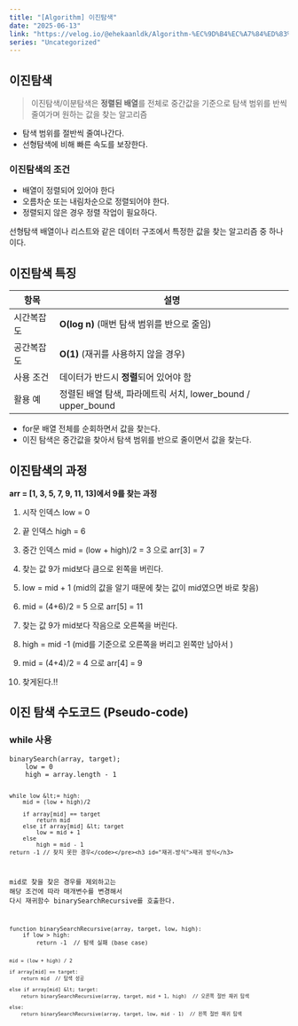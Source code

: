 ```yaml
---
title: "[Algorithm] 이진탐색"
date: "2025-06-13"
link: "https://velog.io/@ehekaanldk/Algorithm-%EC%9D%B4%EC%A7%84%ED%83%90%EC%83%89"
series: "Uncategorized"
---
```


<h2 id="이진탐색">이진탐색</h2>
<blockquote>
<p>이진탐색/이분탐색은 <strong>정렬된 배열</strong>를 전체로 중간값을 기준으로 탐색 범위를 반씩 줄여가며 원하는 값을 찾는 알고리즘</p>
</blockquote>
<ul>
<li>탐색 범위를 절반씩 줄여나간다. </li>
<li>선형탐색에 비해 빠른 속도를 보장한다. </li>
</ul>
<h3 id="이진탐색의-조건">이진탐색의 조건</h3>
<ul>
<li>배열이 정렬되어 있어야 한다</li>
<li>오름차순 또는 내림차순으로 정렬되어야 한다.</li>
<li>정렬되지 않은 경우 정렬 작업이 필요하다.</li>
</ul>
<p>선형탐색
배열이나 리스트와 같은 데이터 구조에서 특정한 값을 찾는 알고리즘 중 하나이다.</p>
<h2 id="이진탐색-특징">이진탐색 특징</h2>
<table>
<thead>
<tr>
<th>항목</th>
<th>설명</th>
</tr>
</thead>
<tbody><tr>
<td>시간복잡도</td>
<td><strong>O(log n)</strong> (매번 탐색 범위를 반으로 줄임)</td>
</tr>
<tr>
<td>공간복잡도</td>
<td><strong>O(1)</strong> (재귀를 사용하지 않을 경우)</td>
</tr>
<tr>
<td>사용 조건</td>
<td>데이터가 반드시 <strong>정렬</strong>되어 있어야 함</td>
</tr>
<tr>
<td>활용 예</td>
<td>정렬된 배열 탐색, 파라메트릭 서치, lower_bound / upper_bound</td>
</tr>
</tbody></table>
<ul>
<li>for문 배열 전체를 순회하면서 값을 찾는다. </li>
<li>이진 탐색은 중간값을 찾아서 탐색 범위를 반으로 줄이면서 값을 찾는다. </li>
</ul>
<h2 id="이진탐색의-과정">이진탐색의 과정</h2>
<p><strong>arr = [1, 3, 5, 7, 9, 11, 13]에서 9를 찾는 과정</strong></p>
<ol>
<li><p>시작 인덱스 low = 0</p>
</li>
<li><p>끝 인덱스 high = 6</p>
</li>
<li><p>중간 인덱스 mid = (low + high)/2 = 3 으로 arr[3] = 7</p>
</li>
<li><p>찾는 값 9가 mid보다 큼으로 왼쪽을 버린다.</p>
</li>
<li><p>low = mid + 1 (mid의 값을 알기 때문에 찾는 값이 mid였으면 바로 찾음)</p>
</li>
<li><p>mid = (4+6)/2 = 5 으로 arr[5] = 11</p>
</li>
<li><p>찾는 값 9가 mid보다 작음으로 오른쪽을 버린다.</p>
</li>
<li><p>high = mid -1 (mid를 기준으로 오른쪽을 버리고 왼쪽만 남아서 )</p>
</li>
<li><p>mid = (4+4)/2 = 4 으로 arr[4] = 9</p>
</li>
<li><p>찾게된다.!!</p>
</li>
</ol>
<h2 id="이진-탐색-수도코드-pseudo-code">이진 탐색 수도코드 (Pseudo-code)</h2>
<h3 id="while-사용">while 사용</h3>
<pre><code>binarySearch(array, target);
    low = 0
    high = array.length - 1

    while low &lt;= high:
        mid = (low + high)/2

        if array[mid] == target
            return mid
        else if array[mid] &lt; target
            low = mid + 1
        else
            high = mid - 1
    return -1 // 찾지 못한 경우</code></pre><h3 id="재귀-방식">재귀 방식</h3>
<p>mid로 찾을 찾은 경우를 제외하고는 
해당 조건에 따라 매개변수를 변경해서
다시 재귀함수 binarySearchRecursive를 호출한다.</p>
<pre><code>function binarySearchRecursive(array, target, low, high):
    if low &gt; high:
        return -1  // 탐색 실패 (base case)

    mid = (low + high) / 2

    if array[mid] == target:
        return mid  // 탐색 성공

    else if array[mid] &lt; target:
        return binarySearchRecursive(array, target, mid + 1, high)  // 오른쪽 절반 재귀 탐색

    else:
        return binarySearchRecursive(array, target, low, mid - 1)  // 왼쪽 절반 재귀 탐색
</code></pre>
